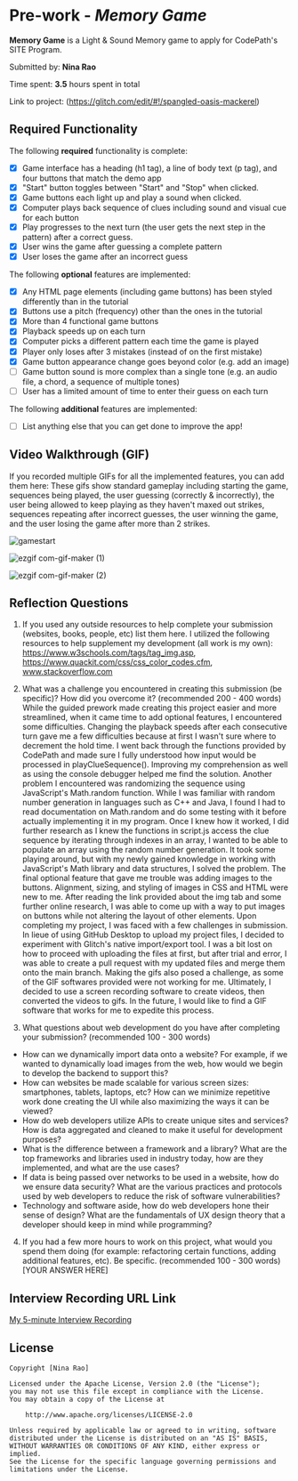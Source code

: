 # Pre-work - *Memory Game*

**Memory Game** is a Light & Sound Memory game to apply for CodePath's SITE Program. 

Submitted by: **Nina Rao**

Time spent: **3.5** hours spent in total

Link to project: (https://glitch.com/edit/#!/spangled-oasis-mackerel)

## Required Functionality

The following **required** functionality is complete:

* [x] Game interface has a heading (h1 tag), a line of body text (p tag), and four buttons that match the demo app
* [x] "Start" button toggles between "Start" and "Stop" when clicked. 
* [x] Game buttons each light up and play a sound when clicked. 
* [x] Computer plays back sequence of clues including sound and visual cue for each button
* [x] Play progresses to the next turn (the user gets the next step in the pattern) after a correct guess. 
* [x] User wins the game after guessing a complete pattern
* [x] User loses the game after an incorrect guess

The following **optional** features are implemented:

* [x] Any HTML page elements (including game buttons) has been styled differently than in the tutorial
* [x] Buttons use a pitch (frequency) other than the ones in the tutorial
* [x] More than 4 functional game buttons
* [x] Playback speeds up on each turn
* [x] Computer picks a different pattern each time the game is played
* [x] Player only loses after 3 mistakes (instead of on the first mistake)
* [x] Game button appearance change goes beyond color (e.g. add an image)
* [ ] Game button sound is more complex than a single tone (e.g. an audio file, a chord, a sequence of multiple tones)
* [ ] User has a limited amount of time to enter their guess on each turn

The following **additional** features are implemented:

- [ ] List anything else that you can get done to improve the app!

## Video Walkthrough (GIF)

If you recorded multiple GIFs for all the implemented features, you can add them here:
These gifs show standard gameplay including starting the game, sequences being played, the user guessing (correctly & incorrectly), the user being allowed to keep playing as they haven't maxed out strikes, sequences repeating after incorrect guesses, the user winning the game, and the user losing the game after more than 2 strikes.


![gamestart](https://user-images.githubusercontent.com/72675759/161359847-6b60154b-3b94-4c4f-b73f-5c99d3078d0f.gif)


![ezgif com-gif-maker (1)](https://user-images.githubusercontent.com/72675759/161360118-fcaae033-48c5-4d77-a6c3-608002494601.gif)

![ezgif com-gif-maker (2)](https://user-images.githubusercontent.com/72675759/161360493-d06d5458-02e1-4768-b396-bbc28e012c96.gif)

## Reflection Questions
1. If you used any outside resources to help complete your submission (websites, books, people, etc) list them here. 
I utilized the following resources to help supplement my development (all work is my own):
https://www.w3schools.com/tags/tag_img.asp,
https://www.quackit.com/css/css_color_codes.cfm,
www.stackoverflow.com

2. What was a challenge you encountered in creating this submission (be specific)? How did you overcome it? (recommended 200 - 400 words) 
While the guided prework made creating this project easier and more streamlined, when it came time to add optional features, I encountered some difficulties. Changing the playback speeds after each consecutive turn gave me a few difficulties because at first I wasn't sure where to decrement the hold time. I went back through the functions provided by CodePath and made sure I fully understood how input would be processed in playClueSequence(). Improving my comprehension as well as using the console debugger helped me find the solution. Another problem I encountered was randomizing the sequence using JavaScript's Math.random function. While I was familiar with random number generation in languages such as C++ and Java, I found I had to read documentation on Math.random and do some testing with it before actually implementing it in my program. Once I knew how it worked, I did further research as I knew the functions in script.js access the clue sequence by iterating through indexes in an array, I wanted to be able to populate an array using the random number generation. It took some playing around, but with my newly gained knowledge in working with JavaScript's Math library and data structures, I solved the problem. The final optional feature that gave me trouble was adding images to the buttons. Alignment, sizing, and styling of images in CSS and HTML were new to me. After reading the link provided about the img tab and some further online research, I was able to come up with a way to put images on buttons while not altering the layout of other elements. Upon completing my project, I was faced with a few challenges in submission. In lieue of using GitHub Desktop to upload my project files, I decided to experiment with Glitch's native import/export tool. I was a bit lost on how to proceed with uploading the files at first, but after trial and error, I was able to create a pull request with my updated files and merge them onto the main branch. Making the gifs also posed a challenge, as some of the GIF softwares provided were not working for me. Ultimately, I decided to use a screen recording software to create videos, then converted the videos to gifs. In the future, I would like to find a GIF software that works for me to expedite this process.

3. What questions about web development do you have after completing your submission? (recommended 100 - 300 words) 
 - How can we dynamically import data onto a website? For example, if we wanted to dynamically load images from the web, how would we begin to develop the backend to support this?
- How can websites be made scalable for various screen sizes: smartphones, tablets, laptops, etc? How can we minimize repetitive work done creating the UI while also maximizing the ways it can be viewed?
- How do web developers utilize APIs to create unique sites and services? How is data aggregated and cleaned to make it useful for development purposes?
- What is the difference between a framework and a library? What are the top frameworks and libraries used in industry today, how are they implemented, and what are the use cases?
- If data is being passed over networks to be used in a website, how do we ensure data security? What are the various practices and protocols used by web developers to reduce the risk of software vulnerabilities?
- Technology and software aside, how do web developers hone their sense of design? What are the fundamentals of UX design theory that a developer should keep in mind while programming?

4. If you had a few more hours to work on this project, what would you spend them doing (for example: refactoring certain functions, adding additional features, etc). Be specific. (recommended 100 - 300 words) 
[YOUR ANSWER HERE]



## Interview Recording URL Link

[My 5-minute Interview Recording](your-link-here)


## License

    Copyright [Nina Rao]

    Licensed under the Apache License, Version 2.0 (the "License");
    you may not use this file except in compliance with the License.
    You may obtain a copy of the License at

        http://www.apache.org/licenses/LICENSE-2.0

    Unless required by applicable law or agreed to in writing, software
    distributed under the License is distributed on an "AS IS" BASIS,
    WITHOUT WARRANTIES OR CONDITIONS OF ANY KIND, either express or implied.
    See the License for the specific language governing permissions and
    limitations under the License.
